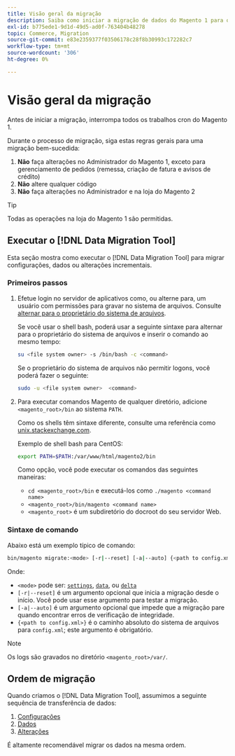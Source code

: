 ```yaml
---
title: Visão geral da migração
description: Saiba como iniciar a migração de dados do Magento 1 para o Magento 2 com o  [!DNL Data Migration Tool].
exl-id: b775ede1-9d1d-49d5-ad0f-763404b48278
topic: Commerce, Migration
source-git-commit: e83e2359377f03506178c28f8b30993c172282c7
workflow-type: tm+mt
source-wordcount: '306'
ht-degree: 0%

---
```


# Visão geral da migração

Antes de iniciar a migração, interrompa todos os trabalhos cron do Magento 1.

Durante o processo de migração, siga estas regras gerais para uma migração bem-sucedida:

1. **Não** faça alterações no Administrador do Magento 1, exceto para gerenciamento de pedidos (remessa, criação de fatura e avisos de crédito)
1. **Não** altere qualquer código
1. **Não** faça alterações no Administrador e na loja do Magento 2

>[!TIP]
>
>Todas as operações na loja do Magento 1 são permitidas.

## Executar o [!DNL Data Migration Tool]

Esta seção mostra como executar o [!DNL Data Migration Tool] para migrar configurações, dados ou alterações incrementais.

### Primeiros passos

1. Efetue login no servidor de aplicativos como, ou alterne para, um usuário com permissões para gravar no sistema de arquivos. Consulte [alternar para o proprietário do sistema de arquivos](../../../installation/prerequisites/file-system/overview.md).

   Se você usar o shell bash, poderá usar a seguinte sintaxe para alternar para o proprietário do sistema de arquivos e inserir o comando ao mesmo tempo:

   ```bash
   su <file system owner> -s /bin/bash -c <command>
   ```

   Se o proprietário do sistema de arquivos não permitir logons, você poderá fazer o seguinte:

   ```bash
   sudo -u <file system owner>  <command>
   ```

1. Para executar comandos Magento de qualquer diretório, adicione `<magento_root>/bin` ao sistema `PATH`.

   Como os shells têm sintaxe diferente, consulte uma referência como [unix.stackexchange.com](https://unix.stackexchange.com/questions/117467/how-to-permanently-set-environmental-variables).

   Exemplo de shell bash para CentOS:

   ```bash
   export PATH=$PATH:/var/www/html/magento2/bin
   ```

   Como opção, você pode executar os comandos das seguintes maneiras:

   - `cd <magento_root>/bin` e executá-los como `./magento <command name>`
   - `<magento_root>/bin/magento <command name>`
   - `<magento_root>` é um subdiretório do docroot do seu servidor Web.

### Sintaxe de comando

Abaixo está um exemplo típico de comando:

```bash
bin/magento migrate:<mode> [-r|--reset] [-a|--auto] {<path to config.xml>}
```

Onde:

- `<mode>` pode ser: [`settings`](settings.md), [`data`](data.md), ou [`delta`](delta.md)
- `[-r|--reset]` é um argumento opcional que inicia a migração desde o início. Você pode usar esse argumento para testar a migração.
- `[-a|--auto]` é um argumento opcional que impede que a migração pare quando encontrar erros de verificação de integridade.
- `{<path to config.xml>}` é o caminho absoluto do sistema de arquivos para `config.xml`; este argumento é obrigatório.

>[!NOTE]
>
>Os logs são gravados no diretório `<magento_root>/var/`.


## Ordem de migração

Quando criamos o [!DNL Data Migration Tool], assumimos a seguinte sequência de transferência de dados:

1. [Configurações](settings.md)
1. [Dados](data.md)
1. [Alterações](delta.md)

É altamente recomendável migrar os dados na mesma ordem.
